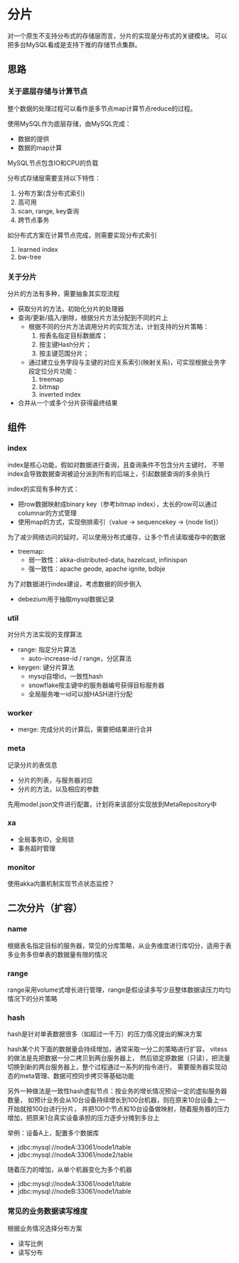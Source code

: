 # 分片

对一个原生不支持分布式的存储层而言，分片的实现是分布式的关键模块。
可以把多台MySQL看成是支持下推的存储节点集群。

## 思路

### 关于底层存储与计算节点

整个数据的处理过程可以看作是多节点map计算节点reduce的过程。

使用MySQL作为底层存储，由MySQL完成：
- 数据的提供
- 数据的map计算

MySQL节点包含IO和CPU的负载

分布式存储层需要支持以下特性：
1. 分布方案(含分布式索引)
2. 高可用
3. scan, range, key查询
4. 跨节点事务

如分布式方案在计算节点完成，则需要实现分布式索引
1. learned index
2. bw-tree

### 关于分片

分片的方法有多种，需要抽象其实现流程

- 获取分片的方法，初始化分片的处理器
- 查询/更新/插入/删除，根据分片方法分配到不同的片上
  - 根据不同的分片方法调用分片的实现方法，计划支持的分片策略：
    1. 按表名指定目标数据库；
    2. 按主键Hash分片；
    3. 按主键范围分片；
  - 通过建立业务字段与主键的对应关系索引(映射关系)，可实现根据业务字段定位分片功能：
    1. treemap
    2. bitmap
    3. inverted index
- 合并从一个或多个分片获得最终结果

## 组件

### index

index是核心功能，假如对数据进行查询，且查询条件不包含分片主键时，
不带index会导致数据查询被迫分派到所有的后端上，引起数据查询的多余执行

index的实现有多种方式：
- 把row数据映射成binary key（参考bitmap index），太长的row可以通过columnar的方式管理
- 使用map的方式，实现倒排索引（value -> sequencekey -> {node list}）

为了减少网络访问的延时，可以使用分布式缓存，让多个节点读取缓存中的数据
- treemap:
  - 弱一致性：akka-distributed-data, hazelcast, infinispan
  - 强一致性：apache geode, apache ignite, bdbje

为了对数据进行index建设，考虑数据的同步倒入
- debezium用于抽取mysql数据记录

### util

对分片方法实现的支撑算法

- range: 指定分片算法
  - auto-increase-id / range，分区算法
- keygen: 键分片算法
  - mysql自增id，一致性hash
  - snowflake按主键中的服务器编号获得目标服务器
  - 全局服务唯一id可以按HASH进行分配

### worker

- merge: 完成分片的计算后，需要把结果进行合并

### meta

记录分片的表信息
- 分片的列表，与服务器对应
- 分片的方法，以及相应的参数

先用model.json文件进行配置，计划将来该部分实现放到MetaRepository中

### xa

- 全局事务ID，全局锁
- 事务超时管理

### monitor

使用akka内置机制实现节点状态监控？

## 二次分片（扩容）

### name
根据表名指定目标的服务器，常见的分库策略，从业务维度进行库切分，适用于表多业务多但单表的数据量有限的情况

### range
range采用volume式增长进行管理，range是假设读多写少且整体数据读压力均匀情况下的分片策略

### hash
hash是针对单表数据很多（如超过一千万）的压力情况提出的解决方案

hash某个片下面的数据量会持续增加，通常采取一分二的策略进行扩容，
vitess的做法是先把数据一分二拷贝到两台服务器上，
然后锁定原数据（只读），把流量切换到新的两台服务器上，整个过程通过一系列的指令进行，
需要服务器实现动态的meta管理、数据可控同步拷贝等基础功能

另外一种做法是一致性hash虚拟节点：按业务的增长情况预设一定的虚拟服务器数量，
如预计业务会从10台设备持续增长到100台机器，则在原来10台设备上一开始就按100台进行分片，
并把100个节点和10台设备做映射，随着服务器的压力增加，把原来1台真实设备承担的压力逐步分摊到多台上

举例：设备A上，配置多个数据库
- jdbc:mysql://nodeA:33061/node1/table
- jdbc:mysql://nodeA:33061/node2/table

随着压力的增加，从单个机器变化为多个机器
- jdbc:mysql://nodeA:33061/node1/table
- jdbc:mysql://nodeB:33061/node1/table

### 常见的业务数据读写维度

根据业务情况选择分布方案

- 读写比例
- 读写分布 
